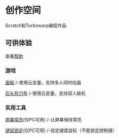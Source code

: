 # 创作空间
Scratch和Turbowarp编程作品  
## 可供体验
查看[帮助](https://surl.szysite.com/creative-help)  
### 游戏
[画板](paint)   /-使用云变量，支持多人同时绘画  
  
[石头剪刀布](rock-paper-scissors)  /-使用云变量，支持双人联机
  
### 实用工具
[屏幕常亮](tools/wake-lock)(仅PC可用)  /-让屏幕保持常亮   
  
[键鼠锁定](tools/screen-lock)(仅PC可用)  /-锁定键盘鼠标（不能锁定控制键）
    

